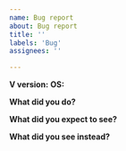 ```yaml
---
name: Bug report
about: Bug report
title: ''
labels: 'Bug'
assignees: ''

---
```


<!-- Please make sure to run `v up` before reporting any issues as it may have already been fixed.
     It's also advisable to update all relvant modules using `v outdated` and `v install` -->

**V version:** 
**OS:** 

**What did you do?**


**What did you expect to see?**

 
**What did you see instead?**
